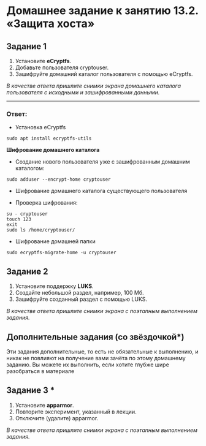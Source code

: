 # Домашнее задание к занятию 13.2. «Защита хоста»

## Задание 1

1. Установите **eCryptfs**.
2. Добавьте пользователя cryptouser.
3. Зашифруйте домашний каталог пользователя с помощью eCryptfs.

*В качестве ответа  пришлите снимки экрана домашнего каталога пользователя с исходными и зашифрованными данными.*  

----
### Ответ:
* Установка eCryptfs

```script bash
sudo apt install ecryptfs-utils
```
**Шифрование домашнего каталога**

* Создание нового пользователя уже с зашифрованным домашним каталогом:

```script bash
sudo adduser --encrypt-home cryptouser
```

* Шифрование домашнего каталога существующего пользователя


* Проверка шифрования:

```script bash
su - cryptouser
touch 123
exit
sudo ls /home/cryptouser/
```
* Шифрование домашней папки

```script bash
sudo ecryptfs-migrate-home -u cryptouser
```


## Задание 2

1. Установите поддержку **LUKS**.
2. Создайте небольшой раздел, например, 100 Мб.
3. Зашифруйте созданный раздел с помощью LUKS.

*В качестве ответа пришлите снимки экрана с поэтапным выполнением задания.*


## Дополнительные задания (со звёздочкой*)

Эти задания дополнительные, то есть не обязательные к выполнению, и никак не повлияют на получение вами зачёта по этому домашнему заданию. Вы можете их выполнить, если хотите глубже шире разобраться в материале

## Задание 3 *

1. Установите **apparmor**.
2. Повторите эксперимент, указанный в лекции.
3. Отключите (удалите) apparmor.


*В качестве ответа пришлите снимки экрана с поэтапным выполнением задания.*


